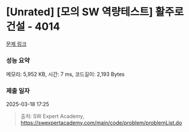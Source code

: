 # [Unrated] [모의 SW 역량테스트] 활주로 건설 - 4014 

[문제 링크](https://swexpertacademy.com/main/code/problem/problemDetail.do?contestProbId=AWIeW7FakkUDFAVH) 

### 성능 요약

메모리: 5,952 KB, 시간: 7 ms, 코드길이: 2,193 Bytes

### 제출 일자

2025-03-18 17:25



> 출처: SW Expert Academy, https://swexpertacademy.com/main/code/problem/problemList.do